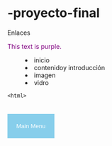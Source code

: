 # -proyecto-final
Enlaces 
<!DOCTYPE html>
<html lang="es">
<head>
    <meta charset="UTF-8">
    <title>Título de la página</title>
    <font color="#800080">This text is purple.</font>
</head>
<bouder>
<body>
  <menu>
  <li>inicio </li>
  <li>contenidoy introducción</li>
  <li>imagen</li>
  <li>vidro</li>
 </menu
<menu>
    
    
    <html>
<head>
<style>
.mainmenubtn {
    background-color: skyblue;
    color: white;
    border: none;
    cursor: pointer;
    padding:20px;
    margin-top:20px;
}
.mainmenubtn:hover {
    background-color: blue;
    }
.dropdown {
    position: relative;
    display: inline-block;
}
.dropdown-child {
    display: none;
    background-color: skyblue;
    min-width: 200px;
}
.dropdown-child a {
    color: blue;
    padding: 20px;
    text-decoration: none;
    display: block;
}
.dropdown:hover .dropdown-child {
    display: block;
}
</style>
</head>
<body>
<div class="dropdown">
  <button class="mainmenubtn">Main Menu</button>
  <div class="dropdown-child">
    <a 
 <a href="Rica.html"> <img src="img/inicio.jpg" alt="logotipo"></a>
</body>

<body>
    
    <a href="segunda.html"><img src="img/contenido.png" alt="logotipo"></a>
    
</body>
<body>
    <a href= "tercera/tercera.html"><img src="img/imagen.png" alt="logotipo"></a>
    
</body>

<a href="video-1/video.html"><img src="img/video.png" alt="logotipo"></a>
<body>
    
    <body>
<img src="img/plantilla.jpg" alt="logotipo">
</body>
<body>
    <div class="switch-button">
    <!-- Checkbox -->
    <input type="checkbox" name="switch-button" id="switch-label" class="switch-button__checkbox">
    <!-- Botón -->
    <label for="switch-label" class="switch-button__label"></label>
</div>
    
    
    
</body>
</html>
<!DOCTYPE html>
<html lang="es">
<head>
    <meta charset="UTF-8">
    <title>Título de la página</title>
</head>
	<head>
		
	</head>
	<body bgcolor="yellow">
		Esto es una línea de texto.
	</body>
<
<body>
    <h1>la vida saludable</h1>
    <body>
</body>
    <b><font color="#800080">
        Entendemos por estilo de vida saludable aquellos hábitos de nuestra vida diaria que nos ayudan a mantenernos más sanos y con menos limitaciones funcionales. Para llevar una vida más sana nos debemos centrar, principalmente, en dos aspectos: nuestra dieta y el ejercicio físico <font>
<br>
    </b>
  <h1>LA DIETA<h1>
      
  <h2>
¿A qué llamamos dieta saludable?<h2></h2>

Es aquella que cubre nuestras necesidades vitales sin el uso de alimentos que pueden resultarnos nocivos a nuestro organismo.

Una dieta saludable debe tener las siguientes características:

Incluir cinco raciones diarias entre frutas y verduras.
El consumo diario de cereales y féculas.
Dos veces por semana es recomendable comer pescado azul.
Usar de forma restringida la carne roja (ternera), siendo preferible el consumo de pollo, conejo o pavo. En general, tomamos más carne de la recomendada.
Reducir las proteínas animales en favor de los cereales y féculas. Los cereales, son ricos en hierro, calcio, ácido fólico y vitaminas. Está comprobado científicamente, según la Asociación Americana de Cáncer, que basar una dieta en una gran variedad de alimentos vegetales, disminuye el riesgo de enfermedades crónicas graves. Las féculas y harinas deben ser integrales, al refinarlas se les quita la cáscara que es precisamente el lugar que contiene las vitaminas y los nutrientes.
Utilizar el aceite de oliva en cantidad limitada (el equivalente a una cucharada de sopa al día), los propios alimentos ya llevan grasa.
Evitar cocinar los alimentos con aceite (fritos o rebozados), siendo preferible la cocción al vapor, horno o plancha.
Evitar la comida precocinada.<b>
    
    
    
        
        
   
    
    <body>
    <b>
      <b>Una alimentación saludable consiste en ingerir una variedad de alimentos que te brinden los nutrientes necesarios para mantenerte sano, sentirte bien y tener energía durante todo el día.

 

Estos nutrientes incluyen: proteínas, carbohidratos, grasas, agua, vitaminas y los minerales, que se encuentran principalmente en las frutas, carnes, cereales, vegetales, entre otros.

Sin embargo, muchos desconocen que comer sano ayuda a la prevención de enfermedades crónicas como: la obesidad, diabetes tipo II, enfermedades cardiovasculares, anemia, osteoporosis, cáncer, entre otros.

La mejor manera de prevenir este tipo de enfermedades es llevando un estilo de vida<b>
    </b>
     <body>
         <h1>link en laces</h1>

         <body>
             
 <table
<br> dieta bacealda<br>
   <tr>alimentos</tr> 
   <tr>vida saludable</tr>
   
   <a href="https://google.com" target="_blank">Ir a Google</a>

         </body>
         
         <body>
    
    <a href="https://www.facebook.com/pagina">Estamos en Facebook</a>
</body>
<body>
    
    
</body>
</html>

<!DOCTYPE html>
<html lang="es">
<head>
    <meta charset="UTF-8">
    <title>Título de la página</title>
</head>
<body>
    HOLA
<h2>
<ul>
    
    
    <marquee>alimente bien come sano</marquee>

Pero también podríamos meter algo como esto:

<marquee>
<table align="center" width="100"border="1">
<tr>
   <td>comebien.  a limento</td>
   <td>vegetales</td>
   
</tr>
<td>carne</td>
</table>
</marquee>
    
    
    
        
     <h2>  23 Ene 7 hábitos saludables para tu vida<h2>
<ul>
    <li>
<li>Haz ejercicio. 30 minutos al día son suficientes. ...<li>.                                           


<li>Bebe agua. La hidratación es parte importante para el buen funcionamiento de tu organismo. ...<li>
Duerme bien. ...<li>
Reduce grasas saturadas y azúcares refinadas. ...
Reduce los niveles de estrés. ...
No te saltes comidas. ...
Come alimentos ricos en fibra.
        
    </li>
</ul>



</body>
</html>

<!DOCTYPE html>
<html lang="es">
<head>
    <meta charset="UTF-8">
    <title>Título de la página</title>
</head>
<body>
    
  <h1> vida saludable</h1>
    <img src="img/nutrición-4.jpg" alt="logotipo">
</body>

<h1>alimentación</h1>
<body>
    <img src="img/buena alimentación.jpg" alt="logotipo">
    
</body>



</html>

<!DOCTYPE html>
<html lang="es">
<head>
    <meta charset="UTF-8">
    <title>Título de la página</title>
</head>
<body>
    
        <h1> vida saludable </h1>
       <h2> comida recomenda   y  comida no recomendada<h2>
  <head><html>
<head>
<style>
.mainmenubtn {
    background-color: skyblue;
    color: white;
    border: none;
    cursor: pointer;
    padding:20px;
    margin-top:20px;
}
.mainmenubtn:hover {
    background-color: blue;
    }
.dropdown {
    position: relative;
    display: inline-block;
}
.dropdown-child {
    display: none;
    background-color: skyblue;
    min-width: 200px;
}
.dropdown-child a {
    color: blue;
    padding: 20px;
    text-decoration: none;
    display: block;
}
.dropdown:hover .dropdown-child {
    display: block;
}
</style>
</head>
<body>
<div class="dropdown">
  <button class="mainmenubtn">Main Menu</button>
  <div class="dropdown-child">
    <a 
</body>

<video controls>
       <source src="img/video.mp4"type ="video/mp4"></source>
    
</video>
<body>
    
    
</body>
HTML

 





